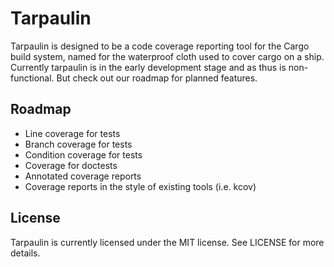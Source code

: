 # Tarpaulin

Tarpaulin is designed to be a code coverage reporting tool for the Cargo build system, named for the waterproof cloth used to cover cargo on a ship. Currently tarpaulin is in the early development stage and as thus is non-functional. But check out our roadmap for planned features.

## Roadmap

* Line coverage for tests
* Branch coverage for tests
* Condition coverage for tests
* Coverage for doctests
* Annotated coverage reports
* Coverage reports in the style of existing tools (i.e. kcov)

## License

Tarpaulin is currently licensed under the MIT license. See LICENSE for more details.

